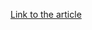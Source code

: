 [Link to the article](https://www.carbonblack.com/2020/04/16/vmware-carbon-black-tau-threat-analysis-the-evolution-of-lazarus/)
